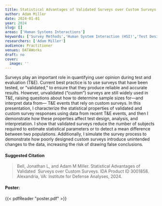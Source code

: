 ```yaml
---
title: Statistical Advantages of Validated Surveys over Custom Surveys
author: Adam Miller
date: 2024-01-01
year: 2024
slug: []
areas: ['Human Systems Interactions']
keywords: ['Survey Methods','Human System Interaction (HSI)','Test Design','Statistics','Sample Size']
researchers: ['Adam Miller']
audience: Practitioner
venues: DATAWorks
draft: no
cover:
  image: ''
---
```




Surveys play an important role in quantifying user opinion during test and evaluation (T&E). Current best practice is to use surveys that have been tested, or “validated,” to ensure that they produce reliable and accurate results. However, unvalidated (“custom”) surveys are still widely used in T&E, raising questions about how to determine sample sizes for—and interpret data from— T&E events that rely on custom surveys. In this presentation, I characterize the statistical properties of validated and custom survey responses using data from recent T&E events, and then I demonstrate how these properties affect test design, analysis, and interpretation. I show that validated surveys reduce the number of subjects required to estimate statistical parameters or to detect a mean difference between two populations. Additionally, I simulate the survey process to demonstrate how poorly designed custom surveys introduce unintended changes to the data, increasing the risk of drawing false conclusions.

#### Suggested Citation
> Bell, Jonathan L, and Adam M Miller. Statistical Advantages of Validated  Surveys over Custom Surveys. IDA Product ID 3001858. Alexandria, VA: Institute for Defense Analyses, 2024.





#### Poster: 
{{< pdfReader "poster.pdf" >}}
